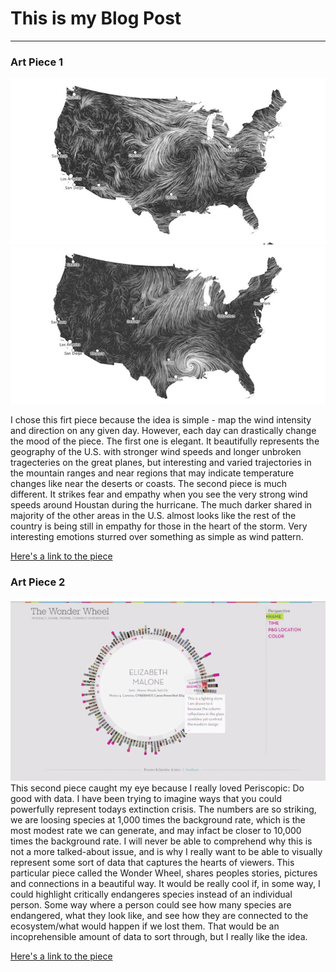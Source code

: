 # This is my Blog Post
------

### Art Piece 1
![Martin Wattenberg](images/pic1.png "Martin Wattenberg")
![Martin Wattenberg](images/pic3.png "Martin Wattenberg")

I chose this firt piece because the idea is simple - map the wind intensity and direction on any given day. However, each day can drastically change the mood of the piece. The first one is elegant. It beautifully represents the geography of the U.S. with stronger wind speeds and longer unbroken tragecteries on the great planes, but interesting and varied trajectories in the mountain ranges and near regions that may indicate temperature changes like near the deserts or coasts. The second piece is much different. It strikes fear and empathy when you see the very strong wind speeds around Houstan during the hurricane. The much darker shared in majority of the other areas in the U.S. almost looks like the rest of the country is being still in empathy for those in the heart of the storm. Very interesting emotions sturred over something as simple as wind pattern. 

[Here's a link to the piece](
http://www.bewitched.com/windmap.html
)


### Art Piece 2

![Periscopic](images/pic4.png "Periscopic")
This second piece caught my eye because I really loved Periscopic: Do good with data. I have been trying to imagine ways that you could powerfully represent todays extinction crisis. The numbers are so striking, we are loosing species at 1,000 times the background rate, which is the most modest rate we can generate, and may infact be closer to 10,000 times the background rate. I will never be able to comprehend why this is not a more talked-about issue, and is why I really want to be able to visually represent some sort of data that captures the hearts of viewers. This particular piece called the Wonder Wheel, shares peoples stories, pictures and connections in a beautiful way. It would be really cool if, in some way, I could highlight critically endangeres species instead of an individual person. Some way where a person could see how many species are endangered, what they look like, and see how they are connected to the ecosystem/what would happen if we lost them. That would be an incoprehensible amount of data to sort through, but I really like the idea. 

[Here's a link to the piece](
http://www.periscopic.com/our-work/the-wonder-wheel-an-exploration-of-people-photos-stories-and-connections)





